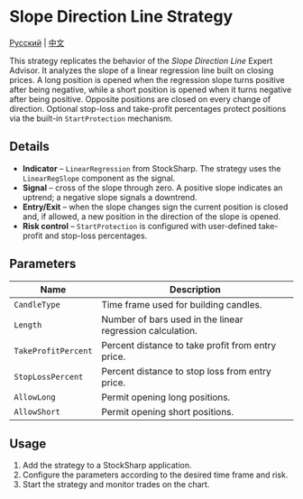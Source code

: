# Slope Direction Line Strategy
[Русский](README_ru.md) | [中文](README_cn.md)

This strategy replicates the behavior of the *Slope Direction Line* Expert Advisor. It analyzes the slope of a linear regression line built on closing prices. A long position is opened when the regression slope turns positive after being negative, while a short position is opened when it turns negative after being positive. Opposite positions are closed on every change of direction. Optional stop-loss and take-profit percentages protect positions via the built-in `StartProtection` mechanism.

## Details
- **Indicator** – `LinearRegression` from StockSharp. The strategy uses the `LinearRegSlope` component as the signal.
- **Signal** – cross of the slope through zero. A positive slope indicates an uptrend; a negative slope signals a downtrend.
- **Entry/Exit** – when the slope changes sign the current position is closed and, if allowed, a new position in the direction of the slope is opened.
- **Risk control** – `StartProtection` is configured with user-defined take-profit and stop-loss percentages.

## Parameters
| Name | Description |
|------|-------------|
| `CandleType` | Time frame used for building candles. |
| `Length` | Number of bars used in the linear regression calculation. |
| `TakeProfitPercent` | Percent distance to take profit from entry price. |
| `StopLossPercent` | Percent distance to stop loss from entry price. |
| `AllowLong` | Permit opening long positions. |
| `AllowShort` | Permit opening short positions. |

## Usage
1. Add the strategy to a StockSharp application.
2. Configure the parameters according to the desired time frame and risk.
3. Start the strategy and monitor trades on the chart.

